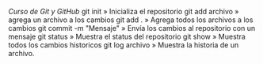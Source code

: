 *Curso de Git y GitHub*
git init » Inicializa el repositorio
git add archivo » agrega un archivo a los cambios
git add . » Agrega todos los archivos a los cambios
git commit -m "Mensaje" » Envía los cambios al repositorio con un mensaje
git status » Muestra el status del repositorio
git show » Muestra todos los cambios historicos
git log archivo » Muestra la historia de un archivo.



